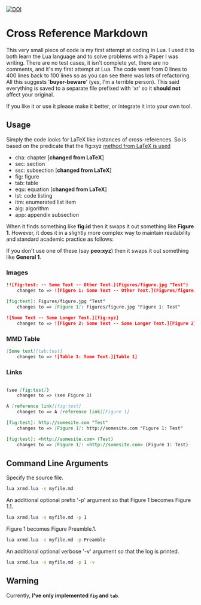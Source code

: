 [![DOI](https://zenodo.org/badge/doi/10.5281/zenodo.18962.svg)](http://dx.doi.org/10.5281/zenodo.18962)# Cross Reference MarkdownThis very small piece of code is my first attempt at coding in Lua. I used it to both learn the Lua language and to solve problems with a Paper I was writing. There are no test cases, it isn't complete yet, there are no comments, and it's my first attempt at Lua. The code went from 0 lines to 400 lines back to 100 lines so as you can see there was lots of refactoring. All this suggests '**buyer-beware**' (yes, I'm a terrible person). This said everything is saved to a separate file prefixed with 'xr' so it **should not** affect your original.If you like it or use it please make it better, or integrate it into your own tool.## UsageSimply the code looks for LaTeX like instances of cross-references. So is based on the predicate that the fig:xyz [method from LaTeX is used](https://en.wikibooks.org/wiki/LaTeX/Labels_and_Cross-referencing#Introduction)- cha:	chapter [**changed from LaTeX**]- sec:	section- ssc:	subsection [**changed from LaTeX**]- fig:	figure- tab:	table- equ:	equation [**changed from LaTeX**]- lst:	code listing- itm:	enumerated list item- alg:	algorithm- app:	appendix subsectionWhen it finds something like **fig:id** then it swaps it out something like **Figure 1**. However, it does it in a slightly more complex way to maintain readability and standard academic practice as follows:If you don't use one of these (say **peo:xyz**) then it swaps it out something like **General 1**.### Images```md!![fig:test: -- Some Text -- Other Text.](Figures/figure.jpg "Test")	changes to => ![Figure 1: Some Text -- Other Text.](Figures/figure.jpg "Figure 1: Test")[fig:test]: Figures/figure.jpg "Test"	changes to => [Figure 1]: Figures/figure.jpg "Figure 1: Test"	![Some Text -- Some Longer Text.][fig:xyz]	changes to => ![Figure 2: Some Text -- Some Longer Text.][Figure 2]```### MMD Table```md[Some text][tab:test]	changes to => ![Table 1: Some Text.][Table 1]```### Links```md(see [fig:test])	changes to => (see Figure 1)A [reference link][fig:test]	changes to => A [reference link][Figure 1][fig:test]: http://somesite.com "Test"	changes to => [Figure 1]: http://somesite.com "Figure 1: Test"[fig:test]: <http://somesite.com> (Test)	changes to => [Figure 1]: <http://somesite.com> (Figure 1: Test)		```## Command Line ArgumentsSpecify the source file.```bashlua xrmd.lua -s myfile.md```An additional optional prefix '-p' argument so that Figure 1 becomes Figure 1.1.```bashlua xrmd.lua -s myfile.md -p 1```Figure 1 becomes Figure Preamble.1.```bashlua xrmd.lua -s myfile.md -p Preamble```An additional optional verbose '-v' argument so that the log is printed.```bashlua xrmd.lua -s myfile.md -p 1 -v```## WarningCurrently, **I've only implemented ```fig``` and ```tab```**.